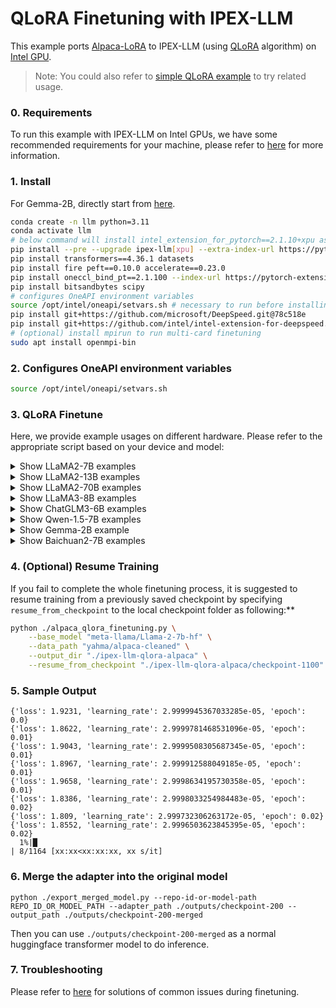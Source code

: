 # QLoRA Finetuning with IPEX-LLM

This example ports [Alpaca-LoRA](https://github.com/tloen/alpaca-lora/tree/main) to IPEX-LLM (using [QLoRA](https://arxiv.org/abs/2305.14314) algorithm) on [Intel GPU](../../../README.md).

> Note: You could also refer to [simple QLoRA example](../simple-example/) to try related usage.

### 0. Requirements

To run this example with IPEX-LLM on Intel GPUs, we have some recommended requirements for your machine, please refer to [here](../../../README.md#requirements) for more information.

### 1. Install

For Gemma-2B, directly start from [here](README.md#3-qlora-finetune).

```bash
conda create -n llm python=3.11
conda activate llm
# below command will install intel_extension_for_pytorch==2.1.10+xpu as default
pip install --pre --upgrade ipex-llm[xpu] --extra-index-url https://pytorch-extension.intel.com/release-whl/stable/xpu/us/
pip install transformers==4.36.1 datasets
pip install fire peft==0.10.0 accelerate==0.23.0
pip install oneccl_bind_pt==2.1.100 --index-url https://pytorch-extension.intel.com/release-whl/stable/xpu/us/ # necessary to run distributed finetuning
pip install bitsandbytes scipy
# configures OneAPI environment variables
source /opt/intel/oneapi/setvars.sh # necessary to run before installing deepspeed
pip install git+https://github.com/microsoft/DeepSpeed.git@78c518e
pip install git+https://github.com/intel/intel-extension-for-deepspeed.git@ec33277
# (optional) install mpirun to run multi-card finetuning
sudo apt install openmpi-bin
```

### 2. Configures OneAPI environment variables

```bash
source /opt/intel/oneapi/setvars.sh
```

### 3. QLoRA Finetune

Here, we provide example usages on different hardware. Please refer to the appropriate script based on your device and model:

<details>
  <summary> Show LLaMA2-7B examples </summary>

##### Finetuning LLaMA2-7B on single Arc A770

```bash
bash qlora_finetune_llama2_7b_arc_1_card.sh
```

##### Finetuning LLaMA2-7B on two Arc A770

```bash
bash qlora_finetune_llama2_7b_arc_2_card.sh
```

##### Finetuning LLaMA2-7B on single Data Center GPU Flex 170

```bash
bash qlora_finetune_llama2_7b_flex_170_1_card.sh
```

##### Finetuning LLaMA2-7B on three Data Center GPU Flex 170

```bash
bash qlora_finetune_llama2_7b_flex_170_3_card.sh
```

##### Finetuning LLaMA2-7B on single Intel Data Center GPU Max 1100

```bash
bash qlora_finetune_llama2_7b_pvc_1100_1_card.sh
```

##### Finetuning LLaMA2-7B on four Intel Data Center GPU Max 1100

```bash
bash qlora_finetune_llama2_7b_pvc_1100_4_card.sh
```

##### Finetuning LLaMA2-7B on single Intel Data Center GPU Max 1550

```bash
bash qlora_finetune_llama2_7b_pvc_1550_1_card.sh
```

##### Finetuning LLaMA2-7B on four Intel Data Center GPU Max 1550

```bash
bash qlora_finetune_llama2_7b_pvc_1550_4_card.sh
```

</details>

<details>
  <summary> Show LLaMA2-13B examples </summary>

##### Finetuning LLaMA2-13B on single tile of Intel Data Center GPU Max 1550

```bash
bash qlora_finetune_llama2_13b_pvc_1550_1_tile.sh
```

##### Finetuning LLaMA2-13B on single Intel Data Center GPU Max 1550

```bash
bash qlora_finetune_llama2_13b_pvc_1550_1_card.sh
```

##### Finetuning LLaMA2-13B on four Intel Data Center GPU Max 1550

```bash
bash qlora_finetune_llama2_13b_pvc_1550_4_card.sh
```

</details>

<details>
  <summary> Show LLaMA2-70B examples </summary>

Different from `LLaMA2-7B` and `LLaMA2-13B`, it is recommonded to save the model with ipex-llm low-bit optimization first to avoid large amount of CPU memory usage. And DeepSpeed ZeRO2 technology is used during finetuning.

##### Finetuning LLaMA2-70B on one Intel Data Center GPU Max 1550

```bash
bash qlora_finetune_llama2_70b_pvc_1550_1_card.sh
```

##### Finetuning LLaMA2-70B on four Intel Data Center GPU Max 1550

```bash
bash qlora_finetune_llama2_70b_pvc_1550_4_card.sh
```

</details>

<details>
  <summary> Show LLaMA3-8B examples </summary>

##### Finetuning LLaMA3-8B on single Arc A770

```bash
bash qlora_finetune_llama3_8b_arc_1_card.sh
```

</details>

<details>
  <summary> Show ChatGLM3-6B examples </summary>

##### Finetuning ChatGLM3-6B examples on single Arc A770

```bash
bash qlora_finetune_chatglm3_6b_arc_1_card.sh
```

</details>

<details>
  <summary> Show Qwen-1.5-7B examples </summary>

##### Finetuning Qwen-1.5-7B examples on single Arc A770

Install transformers 4.37.0

```bash
pip install transformers==4.37.0
```

```bash
bash qlora_finetune_qwen15_7b_arc_1_card.sh
```

</details>

<details>
  <summary> Show Gemma-2B example </summary>

##### 1. Install

```bash
conda create -n llm python=3.11
conda activate llm
# below command will install intel_extension_for_pytorch==2.1.10+xpu as default
pip install --pre --upgrade ipex-llm[xpu] --extra-index-url https://pytorch-extension.intel.com/release-whl/stable/xpu/us/
pip install datasets
pip install transformers==4.38.1
pip install accelerate==0.27.2
pip install bitsandbytes==0.45.3
```
##### 2. Configures OneAPI environment variables

```bash
source /opt/intel/oneapi/setvars.sh
```

##### 3. Run on A770

```bash
bash qlora_finetune_gemma_2b_arc_1_card.sh
```

</details>

<details>
  <summary> Show Baichuan2-7B examples </summary>

##### Finetuning Baichuan2-7B examples on single Arc A770

Please download [Baichuan2-7B-Chat](https://huggingface.co/baichuan-inc/Baichuan2-7B-Chat). Modify `modeling_baichuan.py` in model dir. Add following 2 lines into Line 234. This change fixes [Baichuan2 type mismatch issue](https://github.com/baichuan-inc/Baichuan2/issues/291).

```python
if(attention_mask.dtype != query_states.dtype):
    attention_mask = attention_mask.to(query_states.dtype)
```

After modification, line 234-236 should look like below.

```python
with torch.backends.cuda.sdp_kernel(enable_flash=True, enable_math=True, enable_mem_efficient=True):
    if(attention_mask.dtype != query_states.dtype):
        attention_mask = attention_mask.to(query_states.dtype)
    attn_output = F.scaled_dot_product_attention(query_states, key_states, value_states, attn_mask = attention_mask)
```
Modify `--base_model` in `qlora_finetune_baichuan2_7b_arc_1_card.sh`. Then, launch finetune.

```bash
bash qlora_finetune_baichuan2_7b_arc_1_card.sh
```

</details>

### 4. (Optional) Resume Training

If you fail to complete the whole finetuning process, it is suggested to resume training from a previously saved checkpoint by specifying `resume_from_checkpoint` to the local checkpoint folder as following:**

```bash
python ./alpaca_qlora_finetuning.py \
    --base_model "meta-llama/Llama-2-7b-hf" \
    --data_path "yahma/alpaca-cleaned" \
    --output_dir "./ipex-llm-qlora-alpaca" \
    --resume_from_checkpoint "./ipex-llm-qlora-alpaca/checkpoint-1100"
```

### 5. Sample Output

```log
{'loss': 1.9231, 'learning_rate': 2.9999945367033285e-05, 'epoch': 0.0}                                                                                                                          
{'loss': 1.8622, 'learning_rate': 2.9999781468531096e-05, 'epoch': 0.01}                                                                                                                         
{'loss': 1.9043, 'learning_rate': 2.9999508305687345e-05, 'epoch': 0.01}                                                                                                                         
{'loss': 1.8967, 'learning_rate': 2.999912588049185e-05, 'epoch': 0.01}                                                                                                                          
{'loss': 1.9658, 'learning_rate': 2.9998634195730358e-05, 'epoch': 0.01}                                                                                                                         
{'loss': 1.8386, 'learning_rate': 2.9998033254984483e-05, 'epoch': 0.02}                                                                                                                         
{'loss': 1.809, 'learning_rate': 2.999732306263172e-05, 'epoch': 0.02}                                                                                                                           
{'loss': 1.8552, 'learning_rate': 2.9996503623845395e-05, 'epoch': 0.02}                                                                                                                         
  1%|█                                                                                                                                                         | 8/1164 [xx:xx<xx:xx:xx, xx s/it]
```

### 6. Merge the adapter into the original model

```
python ./export_merged_model.py --repo-id-or-model-path REPO_ID_OR_MODEL_PATH --adapter_path ./outputs/checkpoint-200 --output_path ./outputs/checkpoint-200-merged
```

Then you can use `./outputs/checkpoint-200-merged` as a normal huggingface transformer model to do inference.

### 7. Troubleshooting

Please refer to [here](../../README.md#troubleshooting) for solutions of common issues during finetuning.
